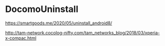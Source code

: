 # DocomoUninstall

https://smartgoods.me/2020/05/uninstall_android8/

http://tam-network.cocolog-nifty.com/tam_networks_blog/2018/03/xperia-x-compac.html
